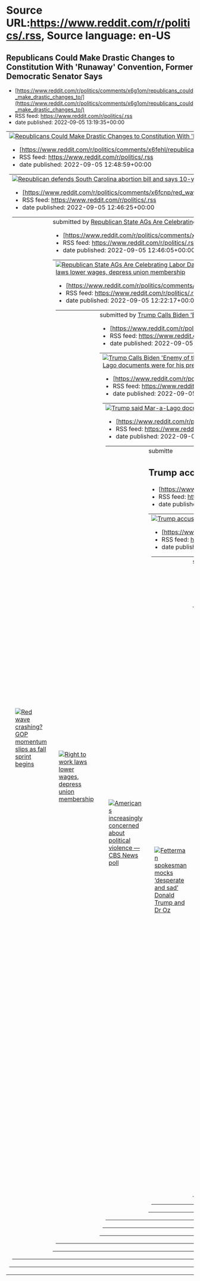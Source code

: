 # Source URL:https://www.reddit.com/r/politics/.rss, Source language: en-US

## Republicans Could Make Drastic Changes to Constitution With 'Runaway' Convention, Former Democratic Senator Says
 - [https://www.reddit.com/r/politics/comments/x6g1om/republicans_could_make_drastic_changes_to/](https://www.reddit.com/r/politics/comments/x6g1om/republicans_could_make_drastic_changes_to/)
 - RSS feed: https://www.reddit.com/r/politics/.rss
 - date published: 2022-09-05 13:19:35+00:00

<table> <tr><td> <a href="https://www.reddit.com/r/politics/comments/x6g1om/republicans_could_make_drastic_changes_to/"> <img alt="Republicans Could Make Drastic Changes to Constitution With 'Runaway' Convention, Former Democratic Senator Says" src="https://external-preview.redd.it/7YN_MStHwER_7a0fYL48xv-JdZgBblOcDkZu1hG96dw.jpg?width=640&amp;crop=smart&amp;auto=webp&amp;s=98afac324fb4e9463589e209212137f25552ecdf" title="Republicans Could Make Drastic Changes to Constitution With 'Runaway' Conve

## Republican defends South Carolina abortion bill and says 10-year-old raped by dad could get Plan B at Walmart
 - [https://www.reddit.com/r/politics/comments/x6fehl/republican_defends_south_carolina_abortion_bill/](https://www.reddit.com/r/politics/comments/x6fehl/republican_defends_south_carolina_abortion_bill/)
 - RSS feed: https://www.reddit.com/r/politics/.rss
 - date published: 2022-09-05 12:48:59+00:00

<table> <tr><td> <a href="https://www.reddit.com/r/politics/comments/x6fehl/republican_defends_south_carolina_abortion_bill/"> <img alt="Republican defends South Carolina abortion bill and says 10-year-old raped by dad could get Plan B at Walmart" src="https://external-preview.redd.it/Q1KhakEHdr_D7iNVurbY1z4vlThLjpbgw5Xnvd1obvE.jpg?width=640&amp;crop=smart&amp;auto=webp&amp;s=cc7129fc6545983e268bc1ca0ba0f62f69d6d853" title="Republican defends South Carolina abortion bill and says 10-year-old rap

## Red wave crashing? GOP momentum slips as fall sprint begins
 - [https://www.reddit.com/r/politics/comments/x6fcnp/red_wave_crashing_gop_momentum_slips_as_fall/](https://www.reddit.com/r/politics/comments/x6fcnp/red_wave_crashing_gop_momentum_slips_as_fall/)
 - RSS feed: https://www.reddit.com/r/politics/.rss
 - date published: 2022-09-05 12:46:25+00:00

<table> <tr><td> <a href="https://www.reddit.com/r/politics/comments/x6fcnp/red_wave_crashing_gop_momentum_slips_as_fall/"> <img alt="Red wave crashing? GOP momentum slips as fall sprint begins" src="https://external-preview.redd.it/ta5qBzKoCuq-cc4ykLZdP-9o2szxEHQoqZhDPvfZU_g.jpg?width=640&amp;crop=smart&amp;auto=webp&amp;s=66b4915d26e765fce643e6b4fc21e60676e62a9c" title="Red wave crashing? GOP momentum slips as fall sprint begins" /> </a> </td><td> &#32; submitted by &#32; <a href="https://www.

## Republican State AGs Are Celebrating Labor Day by Trying to Cut Workers’ Wages: While Posturing as Defenders of Working People, Over a Dozen GOP Attorneys General Are Seeking to Undo Wage Increases for Workers on Federal Contracts.
 - [https://www.reddit.com/r/politics/comments/x6fcex/republican_state_ags_are_celebrating_labor_day_by/](https://www.reddit.com/r/politics/comments/x6fcex/republican_state_ags_are_celebrating_labor_day_by/)
 - RSS feed: https://www.reddit.com/r/politics/.rss
 - date published: 2022-09-05 12:46:05+00:00

<table> <tr><td> <a href="https://www.reddit.com/r/politics/comments/x6fcex/republican_state_ags_are_celebrating_labor_day_by/"> <img alt="Republican State AGs Are Celebrating Labor Day by Trying to Cut Workers’ Wages: While Posturing as Defenders of Working People, Over a Dozen GOP Attorneys General Are Seeking to Undo Wage Increases for Workers on Federal Contracts." src="https://external-preview.redd.it/9b4Cdoe41oYVxSrU7oFrSM0sKx1UYA3Dxpe7UtolJwI.jpg?width=640&amp;crop=smart&amp;auto=webp&amp

## Right to work laws lower wages, depress union membership
 - [https://www.reddit.com/r/politics/comments/x6evxu/right_to_work_laws_lower_wages_depress_union/](https://www.reddit.com/r/politics/comments/x6evxu/right_to_work_laws_lower_wages_depress_union/)
 - RSS feed: https://www.reddit.com/r/politics/.rss
 - date published: 2022-09-05 12:22:17+00:00

<table> <tr><td> <a href="https://www.reddit.com/r/politics/comments/x6evxu/right_to_work_laws_lower_wages_depress_union/"> <img alt="Right to work laws lower wages, depress union membership" src="https://external-preview.redd.it/XrF64czZN3kPUNKXDCzNQC8h7b5XuTme4Fyfgw1OS7Y.jpg?width=640&amp;crop=smart&amp;auto=webp&amp;s=a5ec20aa7a2aa8ac24a6987ff77daaf5b6166447" title="Right to work laws lower wages, depress union membership" /> </a> </td><td> &#32; submitted by &#32; <a href="https://www.reddit

## Trump Calls Biden 'Enemy of the State' in 'Fully Unhinged' Speech. "This is, quite simply, a speech intended to incite domestic terrorists to kill FBI agents and members of the Biden administration," said one attorney.
 - [https://www.reddit.com/r/politics/comments/x6evy0/trump_calls_biden_enemy_of_the_state_in_fully/](https://www.reddit.com/r/politics/comments/x6evy0/trump_calls_biden_enemy_of_the_state_in_fully/)
 - RSS feed: https://www.reddit.com/r/politics/.rss
 - date published: 2022-09-05 12:22:17+00:00

<table> <tr><td> <a href="https://www.reddit.com/r/politics/comments/x6evy0/trump_calls_biden_enemy_of_the_state_in_fully/"> <img alt="Trump Calls Biden 'Enemy of the State' in 'Fully Unhinged' Speech. &quot;This is, quite simply, a speech intended to incite domestic terrorists to kill FBI agents and members of the Biden administration,&quot; said one attorney." src="https://external-preview.redd.it/4Uxn6VxDi9CwTGw2uGiK8DC7Yr-4aj8mg5JQKEDNQgc.jpg?width=640&amp;crop=smart&amp;auto=webp&amp;s=20b1

## Trump said Mar-a-Lago documents were for his presidential library, which ex-aides said he rarely mentions and doesn't care about
 - [https://www.reddit.com/r/politics/comments/x6doeo/trump_said_maralago_documents_were_for_his/](https://www.reddit.com/r/politics/comments/x6doeo/trump_said_maralago_documents_were_for_his/)
 - RSS feed: https://www.reddit.com/r/politics/.rss
 - date published: 2022-09-05 11:17:40+00:00

<table> <tr><td> <a href="https://www.reddit.com/r/politics/comments/x6doeo/trump_said_maralago_documents_were_for_his/"> <img alt="Trump said Mar-a-Lago documents were for his presidential library, which ex-aides said he rarely mentions and doesn't care about" src="https://external-preview.redd.it/0484eZf7f-dFHQLSKAGouOZZj46cyT7TUxGJENXU1x8.jpg?width=640&amp;crop=smart&amp;auto=webp&amp;s=675ceda04a28ab28449442e013c40d02dc68fa2c" title="Trump said Mar-a-Lago documents were for his presidential 

## Americans increasingly concerned about political violence — CBS News poll
 - [https://www.reddit.com/r/politics/comments/x6dmqa/americans_increasingly_concerned_about_political/](https://www.reddit.com/r/politics/comments/x6dmqa/americans_increasingly_concerned_about_political/)
 - RSS feed: https://www.reddit.com/r/politics/.rss
 - date published: 2022-09-05 11:15:00+00:00

<table> <tr><td> <a href="https://www.reddit.com/r/politics/comments/x6dmqa/americans_increasingly_concerned_about_political/"> <img alt="Americans increasingly concerned about political violence — CBS News poll" src="https://external-preview.redd.it/DVybFZaHlvUZaasy-kk3TttlUa807DZmxt8MUOxNinw.jpg?width=640&amp;crop=smart&amp;auto=webp&amp;s=2e827e522395b2a2c3298f25e67561c42493214e" title="Americans increasingly concerned about political violence — CBS News poll" /> </a> </td><td> &#32; submitte

## Trump accused Fox News of 'pushing' Democrats' agenda and said if CNN 'went conservative,' it'd be an 'absolute gold mine' and he'd help
 - [https://www.reddit.com/r/politics/comments/x6dfrw/trump_accused_fox_news_of_pushing_democrats/](https://www.reddit.com/r/politics/comments/x6dfrw/trump_accused_fox_news_of_pushing_democrats/)
 - RSS feed: https://www.reddit.com/r/politics/.rss
 - date published: 2022-09-05 11:04:13+00:00

<table> <tr><td> <a href="https://www.reddit.com/r/politics/comments/x6dfrw/trump_accused_fox_news_of_pushing_democrats/"> <img alt="Trump accused Fox News of 'pushing' Democrats' agenda and said if CNN 'went conservative,' it'd be an 'absolute gold mine' and he'd help" src="https://external-preview.redd.it/B-l8PcvwIYpyXO9R1KQW1Da43unDEMCxLpzb6RD8Eeg.jpg?width=640&amp;crop=smart&amp;auto=webp&amp;s=155cbf2360df007681fc3c8dc7270d796c3d8ea5" title="Trump accused Fox News of 'pushing' Democrats' ag

## Fetterman spokesman mocks ‘desperate and sad’ Donald Trump and Dr Oz
 - [https://www.reddit.com/r/politics/comments/x6df8o/fetterman_spokesman_mocks_desperate_and_sad/](https://www.reddit.com/r/politics/comments/x6df8o/fetterman_spokesman_mocks_desperate_and_sad/)
 - RSS feed: https://www.reddit.com/r/politics/.rss
 - date published: 2022-09-05 11:03:19+00:00

<table> <tr><td> <a href="https://www.reddit.com/r/politics/comments/x6df8o/fetterman_spokesman_mocks_desperate_and_sad/"> <img alt="Fetterman spokesman mocks ‘desperate and sad’ Donald Trump and Dr Oz" src="https://external-preview.redd.it/XuwZYOp4bdGTKdyMyHg7Z5PLtbKWy0WM2g8Fy-eXYEw.jpg?width=640&amp;crop=smart&amp;auto=webp&amp;s=5dda0201be7860f532f1cda89aa734bcf312185d" title="Fetterman spokesman mocks ‘desperate and sad’ Donald Trump and Dr Oz" /> </a> </td><td> &#32; submitted by &#32; <a h

## Conservative Texas phone company fueling extremist takeover of schools
 - [https://www.reddit.com/r/politics/comments/x6cw60/conservative_texas_phone_company_fueling/](https://www.reddit.com/r/politics/comments/x6cw60/conservative_texas_phone_company_fueling/)
 - RSS feed: https://www.reddit.com/r/politics/.rss
 - date published: 2022-09-05 10:30:59+00:00

<table> <tr><td> <a href="https://www.reddit.com/r/politics/comments/x6cw60/conservative_texas_phone_company_fueling/"> <img alt="Conservative Texas phone company fueling extremist takeover of schools" src="https://external-preview.redd.it/PIchItNtPlwVJPfr5xtf8m4UxdeGRoLk9foPrt5PR_g.jpg?width=640&amp;crop=smart&amp;auto=webp&amp;s=8bbae89fef64bdc97aa1e6bb592aee704ef5ad50" title="Conservative Texas phone company fueling extremist takeover of schools" /> </a> </td><td> &#32; submitted by &#32; <a 

## Abortion and Trump Are Giving Democrats a Shot
 - [https://www.reddit.com/r/politics/comments/x6cix3/abortion_and_trump_are_giving_democrats_a_shot/](https://www.reddit.com/r/politics/comments/x6cix3/abortion_and_trump_are_giving_democrats_a_shot/)
 - RSS feed: https://www.reddit.com/r/politics/.rss
 - date published: 2022-09-05 10:07:52+00:00

<table> <tr><td> <a href="https://www.reddit.com/r/politics/comments/x6cix3/abortion_and_trump_are_giving_democrats_a_shot/"> <img alt="Abortion and Trump Are Giving Democrats a Shot" src="https://external-preview.redd.it/xnAy6XssGeUG2KcVEZ8czqWs43T0J4bNujLoEP4CMm0.jpg?width=640&amp;crop=smart&amp;auto=webp&amp;s=a7995dd8c6cb7ed0238d6bafc38564b82f77d9cb" title="Abortion and Trump Are Giving Democrats a Shot" /> </a> </td><td> &#32; submitted by &#32; <a href="https://www.reddit.com/user/solsangr

## Raskin Says Ginni Thomas Has 'Relevant Testimony' for the Jan. 6 Committee
 - [https://www.reddit.com/r/politics/comments/x6calv/raskin_says_ginni_thomas_has_relevant_testimony/](https://www.reddit.com/r/politics/comments/x6calv/raskin_says_ginni_thomas_has_relevant_testimony/)
 - RSS feed: https://www.reddit.com/r/politics/.rss
 - date published: 2022-09-05 09:54:26+00:00

<table> <tr><td> <a href="https://www.reddit.com/r/politics/comments/x6calv/raskin_says_ginni_thomas_has_relevant_testimony/"> <img alt="Raskin Says Ginni Thomas Has 'Relevant Testimony' for the Jan. 6 Committee" src="https://external-preview.redd.it/-tgDxi3xtcVqzuZDMX5lnk4monU_PKOlCcHP7Fb4eYI.jpg?width=640&amp;crop=smart&amp;auto=webp&amp;s=c8af3eaca2d07a648c5095f4212178cde8655597" title="Raskin Says Ginni Thomas Has 'Relevant Testimony' for the Jan. 6 Committee" /> </a> </td><td> &#32; submitt

## GOP Consultant Says Biden's Anti-MAGA Speech Made Her Cry, Gave Her Hope
 - [https://www.reddit.com/r/politics/comments/x6a5sr/gop_consultant_says_bidens_antimaga_speech_made/](https://www.reddit.com/r/politics/comments/x6a5sr/gop_consultant_says_bidens_antimaga_speech_made/)
 - RSS feed: https://www.reddit.com/r/politics/.rss
 - date published: 2022-09-05 07:36:43+00:00

<table> <tr><td> <a href="https://www.reddit.com/r/politics/comments/x6a5sr/gop_consultant_says_bidens_antimaga_speech_made/"> <img alt="GOP Consultant Says Biden's Anti-MAGA Speech Made Her Cry, Gave Her Hope" src="https://external-preview.redd.it/PJpfQLqyp752FHXLHU_k-HgP_RGpiGhREC5cNqs90Zo.jpg?width=640&amp;crop=smart&amp;auto=webp&amp;s=db56ca02f24c648739ffab0c35b3ea59f711565f" title="GOP Consultant Says Biden's Anti-MAGA Speech Made Her Cry, Gave Her Hope" /> </a> </td><td> &#32; submitted b

## Republican campaign rocked by gay extortion attempt | The GOP candidate said that the video came from "a brief moment I struggled with my sexuality."
 - [https://www.reddit.com/r/politics/comments/x67ka7/republican_campaign_rocked_by_gay_extortion/](https://www.reddit.com/r/politics/comments/x67ka7/republican_campaign_rocked_by_gay_extortion/)
 - RSS feed: https://www.reddit.com/r/politics/.rss
 - date published: 2022-09-05 05:04:59+00:00

<table> <tr><td> <a href="https://www.reddit.com/r/politics/comments/x67ka7/republican_campaign_rocked_by_gay_extortion/"> <img alt="Republican campaign rocked by gay extortion attempt | The GOP candidate said that the video came from &quot;a brief moment I struggled with my sexuality.&quot;" src="https://external-preview.redd.it/fUmRqFq0ALvcpqF4ZwtfBma0EFUf4xPn9ItvMWcYt7A.jpg?width=640&amp;crop=smart&amp;auto=webp&amp;s=47670dc07d204beae1896d165c0b317f96a3bd27" title="Republican campaign rocked

## Trump May Have Sold Classified Documents, Should Be 'Arrested': Kirschner
 - [https://www.reddit.com/r/politics/comments/x67a4l/trump_may_have_sold_classified_documents_should/](https://www.reddit.com/r/politics/comments/x67a4l/trump_may_have_sold_classified_documents_should/)
 - RSS feed: https://www.reddit.com/r/politics/.rss
 - date published: 2022-09-05 04:49:57+00:00

<table> <tr><td> <a href="https://www.reddit.com/r/politics/comments/x67a4l/trump_may_have_sold_classified_documents_should/"> <img alt="Trump May Have Sold Classified Documents, Should Be 'Arrested': Kirschner" src="https://external-preview.redd.it/TRqnuNNYprrAb27CgP0wCEXS6gPXQMfIKdduVNcphGs.jpg?width=640&amp;crop=smart&amp;auto=webp&amp;s=a5318e5e3f5a00be0ee1e3b48ac45562a3747a5f" title="Trump May Have Sold Classified Documents, Should Be 'Arrested': Kirschner" /> </a> </td><td> &#32; submitted

## Trump's incendiary rally proved President Biden was right
 - [https://www.reddit.com/r/politics/comments/x64saw/trumps_incendiary_rally_proved_president_biden/](https://www.reddit.com/r/politics/comments/x64saw/trumps_incendiary_rally_proved_president_biden/)
 - RSS feed: https://www.reddit.com/r/politics/.rss
 - date published: 2022-09-05 02:39:51+00:00

<table> <tr><td> <a href="https://www.reddit.com/r/politics/comments/x64saw/trumps_incendiary_rally_proved_president_biden/"> <img alt="Trump's incendiary rally proved President Biden was right" src="https://external-preview.redd.it/EQNeZiBbUHKB_d3XYZ4OrOWraLJL4VFoEn9tZYhFpCE.jpg?width=640&amp;crop=smart&amp;auto=webp&amp;s=a22affc776c84a99c2bd41a7f8c6a31c01428ed4" title="Trump's incendiary rally proved President Biden was right" /> </a> </td><td> &#32; submitted by &#32; <a href="https://www.re

## Marjorie Taylor Greene abandoned by right-wing reporters when more important Republican arrives
 - [https://www.reddit.com/r/politics/comments/x62xpe/marjorie_taylor_greene_abandoned_by_rightwing/](https://www.reddit.com/r/politics/comments/x62xpe/marjorie_taylor_greene_abandoned_by_rightwing/)
 - RSS feed: https://www.reddit.com/r/politics/.rss
 - date published: 2022-09-05 01:05:46+00:00

<table> <tr><td> <a href="https://www.reddit.com/r/politics/comments/x62xpe/marjorie_taylor_greene_abandoned_by_rightwing/"> <img alt="Marjorie Taylor Greene abandoned by right-wing reporters when more important Republican arrives" src="https://external-preview.redd.it/946CzzVFpKDGHHOpr8oc7LCV7ohIqM0RhREw-Jvpr7g.jpg?width=640&amp;crop=smart&amp;auto=webp&amp;s=4b06671c875aaf6a1ed2e34b6218c2f70bcb32a3" title="Marjorie Taylor Greene abandoned by right-wing reporters when more important Republican 

## Florida arrested felons for election fraud. It also gave them voter IDs.
 - [https://www.reddit.com/r/politics/comments/x62bqe/florida_arrested_felons_for_election_fraud_it/](https://www.reddit.com/r/politics/comments/x62bqe/florida_arrested_felons_for_election_fraud_it/)
 - RSS feed: https://www.reddit.com/r/politics/.rss
 - date published: 2022-09-05 00:35:45+00:00

<table> <tr><td> <a href="https://www.reddit.com/r/politics/comments/x62bqe/florida_arrested_felons_for_election_fraud_it/"> <img alt="Florida arrested felons for election fraud. It also gave them voter IDs." src="https://external-preview.redd.it/q9u2iDBmiWwlBUGYCqSHH58WB-5TSFm4hN5yNXk5vOE.jpg?width=640&amp;crop=smart&amp;auto=webp&amp;s=6bdeb646a6959f3c904f2a1dd64ba1a46cc72c12" title="Florida arrested felons for election fraud. It also gave them voter IDs." /> </a> </td><td> &#32; submitted by 
